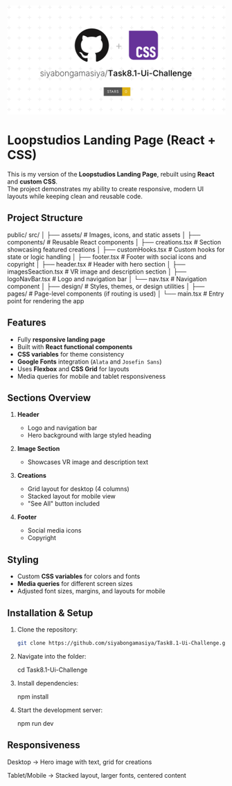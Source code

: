 ![App Screenshot](./src/assets/Task8.1-Ui-Challenge.png)


# Loopstudios Landing Page (React + CSS)

This is my version of the **Loopstudios Landing Page**, rebuilt using **React** and **custom CSS**.  
The project demonstrates my ability to create responsive, modern UI layouts while keeping clean and reusable code.  

## Project Structure

public/
src/
│
├── assets/ # Images, icons, and static assets
│
├── components/ # Reusable React components
│ ├── creations.tsx # Section showcasing featured creations
│ ├── customHooks.tsx # Custom hooks for state or logic handling
│ ├── footer.tsx # Footer with social icons and copyright
│ ├── header.tsx # Header with hero section
│ ├── imagesSeaction.tsx # VR image and description section
│ ├── logoNavBar.tsx # Logo and navigation bar
│ └── nav.tsx # Navigation component
│
├── design/ # Styles, themes, or design utilities
│
├── pages/ # Page-level components (if routing is used)
│
└── main.tsx # Entry point for rendering the app


## Features

- Fully **responsive landing page**  
- Built with **React functional components**  
- **CSS variables** for theme consistency  
- **Google Fonts** integration (`Alata` and `Josefin Sans`)  
- Uses **Flexbox** and **CSS Grid** for layouts  
- Media queries for mobile and tablet responsiveness  


## Sections Overview

1. **Header**
   - Logo and navigation bar  
   - Hero background with large styled heading  

2. **Image Section**
   - Showcases VR image and description text  

3. **Creations**
   - Grid layout for desktop (4 columns)  
   - Stacked layout for mobile view  
   - "See All" button included  

4. **Footer**
   - Social media icons  
   - Copyright  


## Styling

- Custom **CSS variables** for colors and fonts  
- **Media queries** for different screen sizes  
- Adjusted font sizes, margins, and layouts for mobile  


## Installation & Setup

1. Clone the repository:
   ```bash
   git clone https://github.com/siyabongamasiya/Task8.1-Ui-Challenge.git

2. Navigate into the folder:

   cd Task8.1-Ui-Challenge

3. Install dependencies:

   npm install

4. Start the development server:

   npm run dev

## Responsiveness

Desktop → Hero image with text, grid for creations

Tablet/Mobile → Stacked layout, larger fonts, centered content